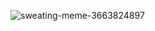![sweating-meme-3663824897](https://github.com/user-attachments/assets/58a4c0d9-8d30-4aec-ad5a-473727f6fc99)
